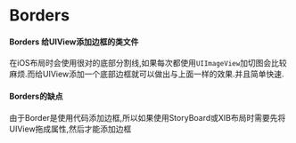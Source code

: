 # Borders
#### Borders 给UIView添加边框的类文件  
在iOS布局时会使用很对的底部分割线,如果每次都使用`UIImageView`加切图会比较麻烦.而给UIView添加一个底部边框就可以做出与上面一样的效果.并且简单快速.
#### Borders的缺点
由于Border是使用代码添加边框,所以如果使用StoryBoard或XIB布局时需要先将UIView拖成属性,然后才能添加边框

